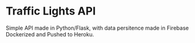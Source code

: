 # Traffic Lights API

Simple API made in Python/Flask, with data persitence made in Firebase Dockerized and Pushed to Heroku.